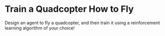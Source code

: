 # Train a Quadcopter How to Fly

Design an agent to fly a quadcopter, and then train it using a reinforcement learning algorithm of your choice!
